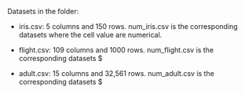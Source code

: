 Datasets in the folder:

- iris.csv: 5 columns and 150 rows. num_iris.csv is the corresponding datasets where the cell value are numerical.

- flight.csv: 109 columns and 1000 rows. num_flight.csv is the corresponding datasets $

- adult.csv: 15 columns and 32,561 rows. num_adult.csv is the corresponding datasets $


